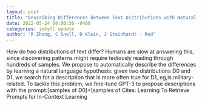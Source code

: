 ```yaml
--- 
layout: post 
title: "Describing Differences between Text Distributions with Natural Language" 
date: 2022-05-24 00:00:36 -0400 
categories: jekyll update 
author: "R Zhong, C Snell, D Klein, J Steinhardt - Red" 
--- 
```

How do two distributions of text differ? Humans are slow at answering this, since discovering patterns might require tediously reading through hundreds of samples. We propose to automatically describe the differences by learning a natural language hypothesis: given two distributions D0 and D1, we search for a description that is more often true for D1, eg,is military-related. To tackle this problem, we fine-tune GPT-3 to propose descriptions with the prompt:[samples of D0]+[samples of Cites: Learning To Retrieve Prompts for In-Context Learning